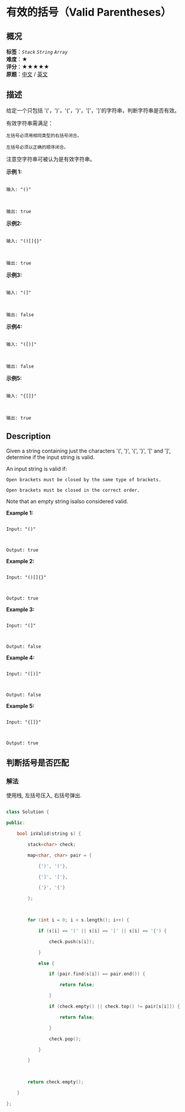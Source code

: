 # 有效的括号（Valid Parentheses）
## 概况
**标签**：*`Stack`*  *`String`*  *`Array`*<br>
**难度**：★<br>
**评分**：★★★★★<br>
**原题**：[中文](https://leetcode-cn.com/problems/valid-parentheses) / [英文](https://leetcode.com/problems/valid-parentheses)
## 描述

给定一个只包括 &#39;(&#39;，&#39;)&#39;，&#39;{&#39;，&#39;}&#39;，&#39;[&#39;，&#39;]&#39;的字符串，判断字符串是否有效。



有效字符串需满足：





	左括号必须用相同类型的右括号闭合。

	左括号必须以正确的顺序闭合。





注意空字符串可被认为是有效字符串。



**示例 1:**

```

输入: "()"



输出: true

```





**示例2:**

```

输入: "()[]{}"



输出: true

```





**示例3:**

```

输入: "(]"



输出: false

```





**示例4:**

```

输入: "([)]"



输出: false

```





**示例5:**

```

输入: "{[]}"



输出: true

```



## Description

Given a string containing just the characters &#39;(&#39;, &#39;)&#39;, &#39;{&#39;, &#39;}&#39;, &#39;[&#39; and &#39;]&#39;, determine if the input string is valid.



An input string is valid if:





	Open brackets must be closed by the same type of brackets.

	Open brackets must be closed in the correct order.





Note that an empty string isalso considered valid.



**Example 1:**

```

Input: "()"



Output: true

```





**Example 2:**

```

Input: "()[]{}"



Output: true

```





**Example 3:**

```

Input: "(]"



Output: false

```





**Example 4:**

```

Input: "([)]"



Output: false

```





**Example 5:**

```

Input: "{[]}"



Output: true

```





## 判断括号是否匹配

### 解法

使用栈, 左括号压入, 右括号弹出.

```c++

class Solution {

public:

    bool isValid(string s) {

        stack<char> check;

        map<char, char> pair = {

            {')', '('},

            {']', '['},

            {'}', '{'}

        };

        

        for (int i = 0; i < s.length(); i++) {

            if (s[i] == '(' || s[i] == '[' || s[i] == '{') {

                check.push(s[i]);

            }

            else {

                if (pair.find(s[i]) == pair.end()) {

                    return false;

                }

                if (check.empty() || check.top() != pair[s[i]]) {

                    return false;

                }

                check.pop();

            }

        }

        

        return check.empty();

    }

};

```